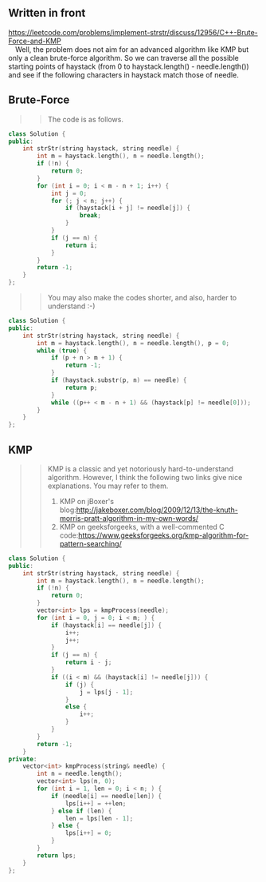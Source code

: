## Written in front
https://leetcode.com/problems/implement-strstr/discuss/12956/C++-Brute-Force-and-KMP<br>
&emsp;Well, the problem does not aim for an advanced algorithm like KMP but only a clean brute-force algorithm. So we can traverse all the possible starting points of haystack (from 0 to haystack.length() - needle.length()) and see if the following characters in haystack match those of needle.

## Brute-Force
>> The code is as follows.
```C++
class Solution {
public:
    int strStr(string haystack, string needle) {
        int m = haystack.length(), n = needle.length();
        if (!n) {
            return 0;
        }
        for (int i = 0; i < m - n + 1; i++) {
            int j = 0;
            for (; j < n; j++) {
                if (haystack[i + j] != needle[j]) {
                    break;
                }
            }
            if (j == n) {
                return i;
            }
        }
        return -1;
    }
};
```
>> You may also make the codes shorter, and also, harder to understand :-)
```C++
class Solution {
public:
    int strStr(string haystack, string needle) {
        int m = haystack.length(), n = needle.length(), p = 0;
        while (true) {
            if (p + n > m + 1) {
                return -1;
            }
            if (haystack.substr(p, n) == needle) {
                return p;
            }
            while ((p++ < m - n + 1) && (haystack[p] != needle[0]));
        }
    }
};
```

## KMP
>> KMP is a classic and yet notoriously hard-to-understand algorithm. However, I think the following two links give nice explanations. You may refer to them.
>> 1. KMP on jBoxer's blog:http://jakeboxer.com/blog/2009/12/13/the-knuth-morris-pratt-algorithm-in-my-own-words/
>> 2. KMP on geeksforgeeks, with a well-commented C code:https://www.geeksforgeeks.org/kmp-algorithm-for-pattern-searching/

```C++
class Solution {
public:
    int strStr(string haystack, string needle) {
        int m = haystack.length(), n = needle.length();
        if (!n) {
            return 0;
        }
        vector<int> lps = kmpProcess(needle);
        for (int i = 0, j = 0; i < m; ) {
            if (haystack[i] == needle[j]) { 
                i++;
                j++;
            }
            if (j == n) {
                return i - j;
            }
            if ((i < m) && (haystack[i] != needle[j])) {
                if (j) {
                    j = lps[j - 1];
                }
                else {
                    i++;
                }
            }
        }
        return -1;
    }
private:
    vector<int> kmpProcess(string& needle) {
        int n = needle.length();
        vector<int> lps(n, 0);
        for (int i = 1, len = 0; i < n; ) {
            if (needle[i] == needle[len]) {
                lps[i++] = ++len;
            } else if (len) {
                len = lps[len - 1];
            } else {
                lps[i++] = 0;
            }
        }
        return lps;
    }
};
```